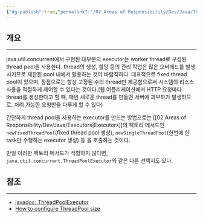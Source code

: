 ```yaml
---
{"dg-publish":true,"permalink":"/02.Areas of Responsibility/Dev/Java/ThreadPool/","tags":["dev","java","thread","concurrency"],"noteIcon":""}
---
```


## 개요
---
java.util.concurrent에서 구현된 대부분의 executor는 worker thread로 구성된 thread pool을 사용한다. thread의 생성, 할당 등의 관리 작업은 많은 오버헤드를 발생 시키므로 제한된 pool 내에서 활용하는 것이 바람직하다. 대표적으로 fixed thread pool이 있으며, 장점으로는 항상 고정된 수의 thread만 제공함으로써 시스템의 리소스 사용을 적절하게 제어할 수 있다는 것이다.(웹 어플리케이션에서 HTTP 요청마다 thread를 생성한다고 할 때, 매번 새로운 thread를 만들면 서버에 과부하가 발생하므로, 처리 가능한 요청만을 다루게 할 수 있다)

간단하게 thread pool을 사용하는 executor를 만드는 방법으로는 [[02.Areas of Responsibility/Dev/Java/Executors\|Executors]]의 팩토리 메서드인 `newFixedThreadPool`(fixed thread pool 생성), `newSingleThreadPool`(한번에 한 task만 수행하는 executor 생성) 등 을 호출하는 것이다.  

만일 이러한 팩토리 메서드가 적합하지 않다면, `java.util.concurrent.ThreadPoolExecutor`와 같은 다른 선택지도 있다.
## 참조
---
- [javadoc: ThreadPoolExecutor](https://docs.oracle.com/javase/8/docs/api/java/util/concurrent/ThreadPoolExecutor.html)
- [How to configure ThreadPool size](https://netflixtechblog.com/fault-tolerance-in-a-high-volume-distributed-system-91ab4faae74a)
